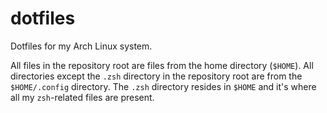 # dotfiles

Dotfiles for my Arch Linux system.

All files in the repository root are files from the home
directory (`$HOME`). All directories except the `.zsh` directory in the
repository root are from the `$HOME/.config` directory. The `.zsh` directory
resides in `$HOME` and it's where all my `zsh`-related files are present.
